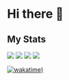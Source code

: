# Hi there 👋

## My Stats
![](https://raw.githubusercontent.com/hexyfex/stats/master/generated/overview.svg#gh-dark-mode-only)
![](https://raw.githubusercontent.com/hexyfex/stats/master/generated/overview.svg#gh-light-mode-only)
![](https://raw.githubusercontent.com/hexyfex/stats/master/generated/languages.svg#gh-dark-mode-only)
![](https://raw.githubusercontent.com/hexyfex/stats/master/generated/languages.svg#gh-light-mode-only)

[![wakatime]([https://wakatime.com/badge/user/9811aaaa-ab1f-4a3e-a359-ed6cf5fd2f8c.svg))](https://wakatime.com/@9811aaaa-ab1f-4a3e-a359-ed6cf5fd2f8c)
